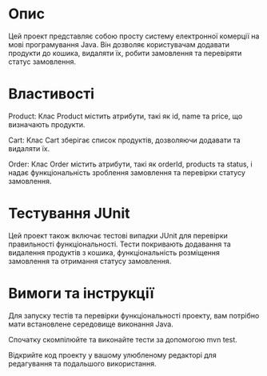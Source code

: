 # Опис

Цей проект представляє собою просту систему електронної комерції на мові програмування Java. Він дозволяє користувачам додавати продукти до кошика, видаляти їх, робити замовлення та перевіряти статус замовлення.

# Властивості
Product: Клас Product містить атрибути, такі як id, name та price, що визначають продукти.

Cart: Клас Cart зберігає список продуктів, дозволяючи додавати та видаляти їх.

Order: Клас Order містить атрибути, такі як orderId, products та status, і надає функціональність зроблення замовлення та перевірки статусу замовлення.

# Тестування JUnit
Цей проект також включає тестові випадки JUnit для перевірки правильності функціональності. Тести покривають додавання та видалення продуктів з кошика, функціональність розміщення замовлення та отримання статусу замовлення.

# Вимоги та інструкції
Для запуску тестів та перевірки функціональності проекту, вам потрібно мати встановлене середовище виконання Java.

Спочатку скомпілюйте та виконайте тести за допомогою mvn test.

Відкрийте код проекту у вашому улюбленому редакторі для редагування та подальшого використання.

